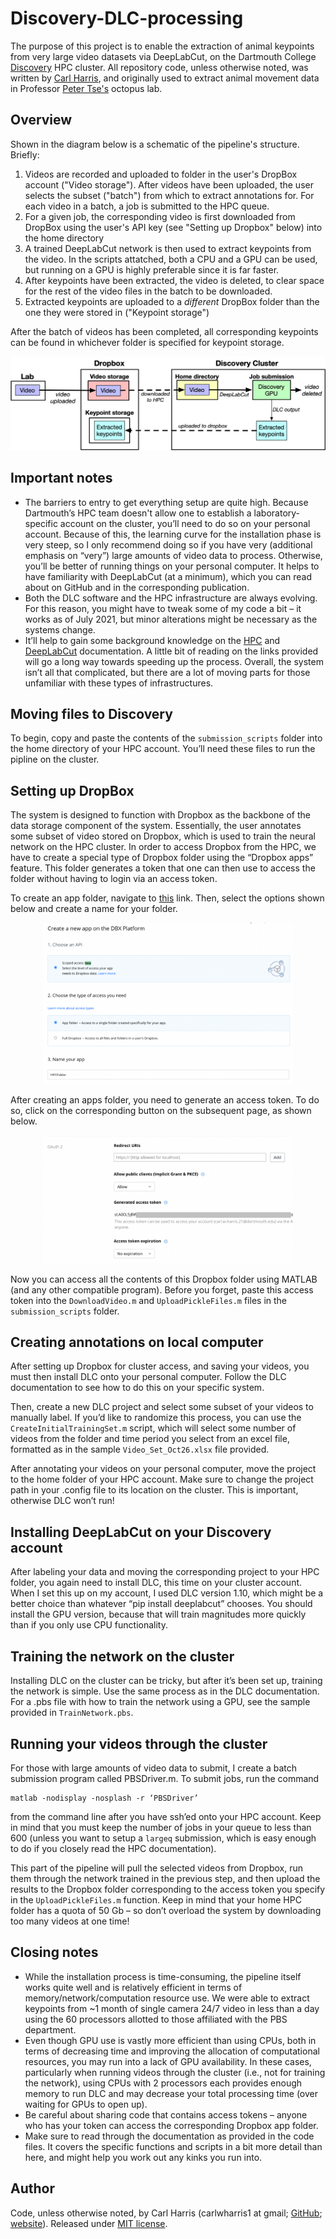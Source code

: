 # Discovery-DLC-processing

The purpose of this project is to enable the extraction of animal keypoints from very large video datasets via DeepLabCut, on the Dartmouth College [Discovery](https://rc.dartmouth.edu/index.php/discovery-overview/) HPC cluster. All repository code, unless otherwise noted, was written by [Carl Harris](https://carlwharris.github.io/), and originally used to extract animal movement data in Professor [Peter Tse's](https://pbs.dartmouth.edu/people/peter-ulric-tse) octopus lab.

## Overview

Shown in the diagram below is a schematic of the pipeline's structure. Briefly:

1. Videos are recorded and uploaded to folder in the user's DropBox account ("Video storage"). After videos have been uploaded, the user selects the subset ("batch") from which to extract annotations for. For each video in a batch, a job is submitted to the HPC queue. 
2. For a given job, the corresponding video is first downloaded from DropBox using the user's API key (see "Setting up Dropbox" below) into the home directory
3. A trained DeepLabCut network is then used to extract keypoints from the video. In the scripts attatched, both a CPU and a GPU can be used, but running on a GPU is highly preferable since it is far faster.
4. After keypoints have been extracted, the video is deleted, to clear space for the rest of the video files in the batch to be downloaded. 
5. Extracted keypoints are uploaded to a *different* DropBox folder than the one they were stored in ("Keypoint storage")

After the batch of videos has been completed, all corresponding keypoints can be found in whichever folder is specified for keypoint storage.

<img src="./images/pipeline_diagram.png">


## Important notes

* The barriers to entry to get everything setup are quite high. Because Dartmouth’s HPC team doesn't allow one to establish a laboratory-specific account on the cluster, you’ll need to do so on your personal account. Because of this, the learning curve for the installation phase is very steep, so I only recommend doing so if you have very (additional emphasis on “very”) large amounts of video data to process. Otherwise, you’ll be better of running things on your personal computer. It helps to have familiarity with DeepLabCut (at a minimum), which you can read about on GitHub and in the corresponding publication. 
* Both the DLC software and the HPC infrastructure are always evolving. For this reason, you might have to tweak some of my code a bit – it works as of July 2021, but minor alterations might be necessary as the systems change. 
* It’ll help to gain some background knowledge on the [HPC](https://rc.dartmouth.edu/) and [DeepLabCut](https://github.com/DeepLabCut/DeepLabCut) documentation. A little bit of reading on the links provided will go a long way towards speeding up the process. Overall, the system isn’t all that complicated, but there are a lot of moving parts for those unfamiliar with these types of infrastructures.


## Moving files to Discovery

To begin, copy and paste the contents of the `submission_scripts` folder into the home directory of your HPC account. You’ll need these files to run the pipline on the cluster.

## Setting up DropBox

The system is designed to function with Dropbox as the backbone of the data storage component of the system. Essentially, the user annotates some subset of video stored on Dropbox, which is used to train the neural network on the HPC cluster.  In order to access Dropbox from the HPC, we have to create a special type of Dropbox folder using the “Dropbox apps” feature. This folder generates a token that one can then use to access the folder without having to login via an access token. 

To create an app folder, navigate to [this](https://www.dropbox.com/developers/apps/create?_tk=pilot_lp&_ad=ctabtn1&_camp=create) link. Then, select the options shown below and create a name for your folder.

<center><img src="./images/dropbox_1.png" width="400px"></center>

After creating an apps folder, you need to generate an access token. To do so, click on the corresponding button on the subsequent page, as shown below.

<center><img src="./images/dropbox_2.png" width="400px"></center>

Now you can access all the contents of this Dropbox folder using MATLAB (and any other compatible program). Before you forget, paste this access token into the `DownloadVideo.m` and `UploadPickleFiles.m` files in the `submission_scripts` folder. 

## Creating annotations on local computer

After setting up Dropbox for cluster access, and saving your videos, you must then install DLC onto your personal computer. Follow the DLC documentation to see how to do this on your specific system.

Then, create a new DLC project and select some subset of your videos to manually label. If you’d like to randomize this process, you can use the `CreateInitialTrainingSet.m` script, which will select some number of videos from the folder and time period you select from an excel file, formatted as in the sample `Video_Set_Oct26.xlsx` file provided. 

After annotating your videos on your personal computer, move the project to the home folder of your HPC account. Make sure to change the project path in your .config file to its location on the cluster. This is important, otherwise DLC won’t run!

## Installing DeepLabCut on your Discovery account

After labeling your data and moving the corresponding project to your HPC folder, you again need to install DLC, this time on your cluster account. When I set this up on my account, I used DLC version 1.10, which might be a better choice than whatever “pip install deeplabcut” chooses. You should install the GPU version, because that will train magnitudes more quickly than if you only use CPU functionality. 

## Training the network on the cluster

Installing DLC on the cluster can be tricky, but after it’s been set up, training the network is simple. Use the same process as in the DLC documentation. For a .pbs file with how to train the network using a GPU, see the sample provided in `TrainNetwork.pbs`.

## Running your videos through the cluster

For those with large amounts of video data to submit, I create a batch submission program called PBSDriver.m. To submit jobs, run the command

```
matlab -nodisplay -nosplash -r ‘PBSDriver’
```

from the command line after you have ssh’ed onto your HPC account. Keep in mind that you must keep the number of jobs in your queue to less than 600 (unless you want to setup a `largeq` submission, which is easy enough to do if you closely read the HPC documentation).

This part of the pipeline will pull the selected videos from Dropbox, run them through the network trained in the previous step, and then upload the results to the Dropbox folder corresponding to the access token you specify in the `UploadPickleFiles.m` function. Keep in mind that your home HPC folder has a quota of 50 Gb – so don’t overload the system by downloading too many videos at one time!

## Closing notes

* While the installation process is time-consuming, the pipeline itself works quite well and is relatively efficient in terms of memory/network/computation resource use. We were able to extract keypoints from ~1 month of single camera 24/7 video in less than a day using the 60 processors allotted to those affiliated with the PBS department.
* Even though GPU use is vastly more efficient than using CPUs, both in terms of decreasing time and improving the allocation of computational resources, you may run into a lack of GPU availability. In these cases, particularly when running videos through the cluster (i.e., not for training the network), using CPUs with 2 processors each provides enough memory to run DLC and may decrease your total processing time (over waiting for GPUs to open up).
* Be careful about sharing code that contains access tokens – anyone who has your token can access the corresponding Dropbox app folder.
* Make sure to read through the documentation as provided in the code files. It covers the specific functions and scripts in a bit more detail than here, and might help you work out any kinks you run into.

## Author

Code, unless otherwise noted, by Carl Harris (carlwharris1 at gmail; [GitHub](https://github.com/carlwharris); [website](https://carlwharris.github.io/)). Released under [MIT license](LICENSE).



